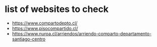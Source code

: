 # list of websites to check
- https://www.compartodepto.cl/
- https://www.pisocompartido.cl/
- https://www.nuroa.cl/arriendos/arriendo-comparto-departamento-santiago-centro
